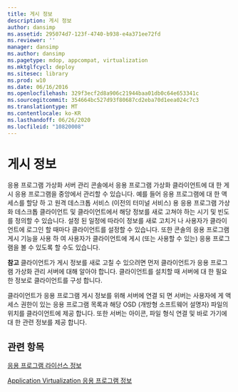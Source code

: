 ```yaml
---
title: 게시 정보
description: 게시 정보
author: dansimp
ms.assetid: 295074d7-123f-4740-b938-e4a371ee72fd
ms.reviewer: ''
manager: dansimp
ms.author: dansimp
ms.pagetype: mdop, appcompat, virtualization
ms.mktglfcycl: deploy
ms.sitesec: library
ms.prod: w10
ms.date: 06/16/2016
ms.openlocfilehash: 329f3ecf2d8a906c21944baa01db0c64e653341c
ms.sourcegitcommit: 354664bc527d93f80687cd2eba70d1eea024c7c3
ms.translationtype: MT
ms.contentlocale: ko-KR
ms.lasthandoff: 06/26/2020
ms.locfileid: "10820008"
---
```

# 게시 정보


응용 프로그램 가상화 서버 관리 콘솔에서 응용 프로그램 가상화 클라이언트에 대 한 게시 응용 프로그램을 중앙에서 관리할 수 있습니다. 예를 들어 응용 프로그램에 대 한 액세스를 할당 하 고 원격 데스크톱 서비스 (이전의 터미널 서비스) 용 응용 프로그램 가상화 데스크톱 클라이언트 및 클라이언트에서 해당 정보를 새로 고쳐야 하는 시기 및 빈도를 정의할 수 있습니다. 설정 된 일정에 따라이 정보를 새로 고치거 나 사용자가 클라이언트에 로그인 할 때마다 클라이언트를 설정할 수 있습니다. 또한 콘솔의 응용 프로그램 게시 기능을 사용 하 여 사용자가 클라이언트에 게시 (또는 사용할 수 있는) 응용 프로그램을 볼 수 있도록 할 수도 있습니다.

**참고**  클라이언트가 게시 정보를 새로 고칠 수 있으려면 먼저 클라이언트가 응용 프로그램 가상화 관리 서버에 대해 알아야 합니다. 클라이언트를 설치할 때 서버에 대 한 필요한 정보로 클라이언트를 구성 합니다.

 

클라이언트가 응용 프로그램 게시 정보를 위해 서버에 연결 되 면 서버는 사용자에 게 액세스 권한이 있는 응용 프로그램 목록과 해당 OSD (개방형 소프트웨어 설명자) 파일의 위치를 클라이언트에 제공 합니다. 또한 서버는 아이콘, 파일 형식 연결 및 바로 가기에 대 한 관련 정보를 제공 합니다.

## 관련 항목


[응용 프로그램 라이선스 정보](about-application-licensing.md)

[Application Virtualization 응용 프로그램 정보](about-application-virtualization-applications.md)

 

 






